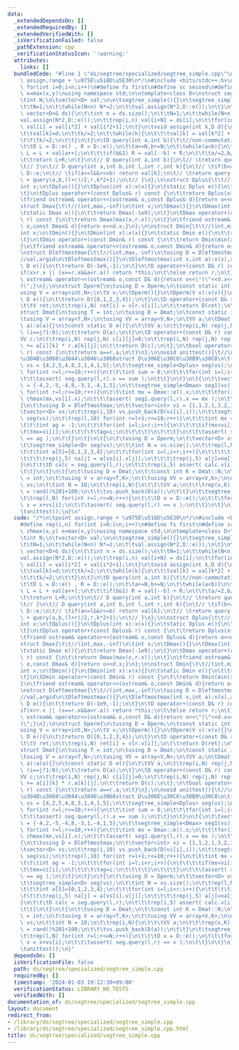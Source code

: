 ```yaml
---
data:
  _extendedDependsOn: []
  _extendedRequiredBy: []
  _extendedVerifiedWith: []
  _isVerificationFailed: false
  _pathExtension: cpp
  _verificationStatusIcon: ':warning:'
  attributes:
    links: []
  bundledCode: "#line 1 \"ds/segtree/specialized/segtree_simple.cpp\"\n/*\n\tpoint\
    \ assign,range + \u975E\u518D\u5E30\n*/\n#include <bits/stdc++.h>\n#define rep(i,n)\
    \ for(int i=0;i<n;i++)\n#define fs first\n#define sc second\n#define chmax(x,y)\
    \ x=max(x,y)\nusing namespace std;\n\ntemplate<class D>\nstruct segtree_simple{\n\
    \tint N;\n\tvector<D> val;\n\n\tsegtree_simple(){}\n\tsegtree_simple(int n){\n\
    \t\tN=1;\n\t\twhile(N<n) N*=2;\n\t\tval.assign(N*2,D::e());\n\t}\n\tsegtree_simple(const\
    \ vector<D>& ds){\n\t\tint n = ds.size();\n\t\tN=1;\n\t\twhile(N<n) N*=2;\n\t\t\
    val.assign(N*2,D::e());\n\t\trep(i,n) val[i+N] = ds[i];\n\t\tfor(int i=N-1;i>0;i--)\
    \ val[i] = val[i*2] + val[i*2+1];\n\t}\n\tvoid assign(int k,D d){\n\t\tk+=N;\n\
    \t\tval[k]=d;\n\t\tk/=2;\n\t\twhile(k){\n\t\t\tval[k] = val[k*2] + val[k*2+1];\n\
    \t\t\tk/=2;\n\t\t}\n\t}\n\tD query(int a,int b){\t\t//non-commutative & unrecursive\n\
    \t\tD L = D::e() , R = D::e();\n\t\ta+=N,b+=N;\n\t\twhile(a<b){\n\t\t\tif(a&1)\
    \ L = L + val[a++];\n\t\t\tif(b&1) R = val[--b] + R;\n\t\t\ta/=2,b/=2;\n\t\t}\n\
    \t\treturn L+R;\n\t}\n\t// D query(int a,int b){\n\t// \treturn query(a,b,0,N,1);\n\
    \t// }\n\t// D query(int a,int b,int l,int r,int k){\n\t// \tif(b<=l||r<=a) return\
    \ D::e;\n\t// \tif(a<=l&&r<=b) return val[k];\n\t// \treturn query(a,b,l,(l+r)/2,k*2)\
    \ + query(a,b,(l+r)/2,r,k*2+1);\n\t// }\n};\n\nstruct Dplus{\t\t//(int,+,0)\n\t\
    int x;\n\tDplus(){}\n\tDplus(int x):x(x){}\n\tstatic Dplus e(){\n\t\treturn Dplus(0);\n\
    \t}\n\tDplus operator+(const Dplus& r) const {\n\t\treturn Dplus(x+r.x);\n\t}\n\
    \tfriend ostream& operator<<(ostream& o,const Dplus& d){return o<<d.x;}\n};\n\n\
    struct Dmax{\t\t//(int,max,-inf)\n\tint x;\n\tDmax(){}\n\tDmax(int x):x(x){}\n\
    \tstatic Dmax e(){\n\t\treturn Dmax(-1e9);\n\t}\n\tDmax operator+(const Dmax&\
    \ r) const {\n\t\treturn Dmax(max(x,r.x));\n\t}\n\tfriend ostream& operator<<(ostream&\
    \ o,const Dmax& d){return o<<d.x;}\n};\n\nstruct Dmin{\t\t//(int,min,inf)\n\t\
    int x;\n\tDmin(){}\n\tDmin(int x):x(x){}\n\tstatic Dmin e(){\n\t\treturn Dmin(1e9);\n\
    \t}\n\tDmin operator+(const Dmin& r) const {\n\t\treturn Dmin(min(x,r.x));\n\t\
    }\n\tfriend ostream& operator<<(ostream& o,const Dmin& d){return o<<d.x;}\n};\n\
    \nstruct Dleftmostmax{\t\t//(int,max,-inf)\n\tusing D = Dleftmostmax;\n\tint x,a;\t\
    //val,argid\n\tDleftmostmax(){}\n\tDleftmostmax(int x,int a):x(x),a(a){}\n\tstatic\
    \ D e(){\n\t\treturn D(-1e9,-1);\n\t}\n\tD operator+(const D& r) const {\n\t\t\
    if(x>r.x || (x==r.x&&a<r.a)) return *this;\n\t\telse return r;\n\t}\n\tfriend\
    \ ostream& operator<<(ostream& o,const D& d){return o<<\"(\"<<d.x<<\",\"<<d.a<<\"\
    )\";}\n};\n\nstruct Dperm{\n\tusing D = Dperm;\n\tconst static int N = 5;\n\t\
    using V = array<int,N>;\n\tV v;\n\tDperm(){}\n\tDperm(V v):v(v){}\n\tconst static\
    \ D e(){\n\t\treturn D({0,1,2,3,4});\n\t}\n\tD operator+(const D& r) const {\n\
    \t\tV ret;\n\t\trep(i,N) ret[i] = v[r.v[i]];\n\t\treturn D(ret);\n\t};\n};\n\n\
    struct Dmat{\n\tusing T = int;\n\tusing D = Dmat;\n\tconst static int N = 5;\n\
    \tusing V = array<T,N>;\n\tusing VV = array<V,N>;\n\tVV a;\n\tDmat(){}\n\tDmat(VV\
    \ a):a(a){}\n\tconst static D e(){\n\t\tVV a;\n\t\trep(i,N) rep(j,N) a[i][j] =\
    \ (i==j?1:0);\n\t\treturn D(a);\n\t}\n\tD operator+(const D& r) const {\n\t\t\
    VV c;\n\t\trep(i,N) rep(j,N) c[i][j]=0;\n\t\trep(i,N) rep(j,N) rep(k,N) c[i][j]\
    \ += a[i][k] * r.a[k][j];\n\t\treturn D(c);\n\t};\n\tbool operator==(const D&\
    \ r) const {\n\t\treturn a==r.a;\n\t}\n};\n\nvoid unittest(){\t//\u3069\u3063\u3061\
    \u304B\u3068\u3044\u3046\u3068struct D\u306E\u30C6\u30B9\u30C8\n\t{\n\t\tvector<Dplus>\
    \ vs = {4,2,5,4,8,3,1,4,1,5};\n\t\tsegtree_simple<Dplus> seg(vs);\n\t\trep(l,10)\
    \ for(int r=l;r<=10;r++){\n\t\t\tint sum = 0;\n\t\t\tfor(int i=l;i<r;i++) sum+=vs[i].x;\n\
    \t\t\tassert( seg.query(l,r).x == sum );\n\t\t}\n\t}\n\t{\n\t\tvector<Dmax> vs\
    \ = {-4,2,-5,-4,8,-3,1,-4,1,5};\n\t\tsegtree_simple<Dmax> seg1(vs);\n\t\trep(l,10)\
    \ for(int r=l;r<=10;r++){\n\t\t\tint mx = Dmax::e().x;\n\t\t\tfor(int i=l;i<r;i++)\
    \ chmax(mx,vs[i].x);\n\t\t\tassert( seg1.query(l,r).x == mx );\n\t\t}\n\t}\n\t\
    {\n\t\tusing D = Dleftmostmax;\n\t\tvector<int> vi = {1,1,2,1,3,2,1,3,2,1};\n\t\
    \tvector<D> vs;\n\t\trep(i,10) vs.push_back(D(vi[i],i));\n\t\tsegtree_simple<D>\
    \ seg(vs);\n\t\trep(l,10) for(int r=l+1;r<=10;r++){\n\t\t\tint mx = D::e().x;\n\
    \t\t\tint ag = -1;\n\t\t\tfor(int i=l;i<r;i++){\n\t\t\t\tif(mx<vi[i]){\n\t\t\t\
    \t\tmx=vi[i];\n\t\t\t\t\tag=i;\n\t\t\t\t}\n\t\t\t}\n\t\t\tassert( seg.query(l,r).a\
    \ == ag );\n\t\t}\n\t}\n\t{\n\t\tusing D = Dperm;\n\t\tvector<D> vs = {D({0,3,2,4,1}),D({0,3,2,1,4}),D({3,2,0,4,1}),D({0,3,4,2,1}),D({0,3,2,4,1}),D({0,3,1,4,2}),D({4,2,3,0,1}),D({3,2,4,1,0})};\n\
    \t\tsegtree_simple<D> seg(vs);\n\t\tint N = vs.size();\n\t\trep(l,N) for(int r=l;r<=N;r++){\n\
    \t\t\tint a[5]={0,1,2,3,4};\n\t\t\tfor(int i=l;i<r;i++){\n\t\t\t\tint na[5];\n\
    \t\t\t\trep(j,5) na[j] = a[vs[i].v[j]];\n\t\t\t\trep(j,5) a[j]=na[j];\n\t\t\t\
    }\n\t\t\tD calc = seg.query(l,r);\n\t\t\trep(i,5) assert( calc.v[i] == a[i] );\n\
    \t\t}\n\t}\n\t{\n\t\tusing D = Dmat;\n\t\tconst int K = Dmat::N;\n\t\tusing T\
    \ = int;\n\t\tusing V = array<T,K>;\n\t\tusing VV = array<V,K>;\n\n\t\tvector<D>\
    \ vs;\n\t\tint N = 10;\n\t\trep(i,N){\n\t\t\tVV a;\n\t\t\trep(x,K) rep(y,K) a[x][y]\
    \ = rand()%201+100;\n\t\t\tvs.push_back(D(a));\n\t\t}\n\t\tsegtree_simple<D> seg(vs);\n\
    \t\trep(l,N) for(int r=l;r<=N;r++){\n\t\t\tD x = D::e();\n\t\t\tfor(int i=l;i<r;i++)\
    \ x = x+vs[i];\n\t\t\tassert( seg.query(l,r) == x );\n\t\t}\n\t}\n}\nint main(){\n\
    \tunittest();\n}\n"
  code: "/*\n\tpoint assign,range + \u975E\u518D\u5E30\n*/\n#include <bits/stdc++.h>\n\
    #define rep(i,n) for(int i=0;i<n;i++)\n#define fs first\n#define sc second\n#define\
    \ chmax(x,y) x=max(x,y)\nusing namespace std;\n\ntemplate<class D>\nstruct segtree_simple{\n\
    \tint N;\n\tvector<D> val;\n\n\tsegtree_simple(){}\n\tsegtree_simple(int n){\n\
    \t\tN=1;\n\t\twhile(N<n) N*=2;\n\t\tval.assign(N*2,D::e());\n\t}\n\tsegtree_simple(const\
    \ vector<D>& ds){\n\t\tint n = ds.size();\n\t\tN=1;\n\t\twhile(N<n) N*=2;\n\t\t\
    val.assign(N*2,D::e());\n\t\trep(i,n) val[i+N] = ds[i];\n\t\tfor(int i=N-1;i>0;i--)\
    \ val[i] = val[i*2] + val[i*2+1];\n\t}\n\tvoid assign(int k,D d){\n\t\tk+=N;\n\
    \t\tval[k]=d;\n\t\tk/=2;\n\t\twhile(k){\n\t\t\tval[k] = val[k*2] + val[k*2+1];\n\
    \t\t\tk/=2;\n\t\t}\n\t}\n\tD query(int a,int b){\t\t//non-commutative & unrecursive\n\
    \t\tD L = D::e() , R = D::e();\n\t\ta+=N,b+=N;\n\t\twhile(a<b){\n\t\t\tif(a&1)\
    \ L = L + val[a++];\n\t\t\tif(b&1) R = val[--b] + R;\n\t\t\ta/=2,b/=2;\n\t\t}\n\
    \t\treturn L+R;\n\t}\n\t// D query(int a,int b){\n\t// \treturn query(a,b,0,N,1);\n\
    \t// }\n\t// D query(int a,int b,int l,int r,int k){\n\t// \tif(b<=l||r<=a) return\
    \ D::e;\n\t// \tif(a<=l&&r<=b) return val[k];\n\t// \treturn query(a,b,l,(l+r)/2,k*2)\
    \ + query(a,b,(l+r)/2,r,k*2+1);\n\t// }\n};\n\nstruct Dplus{\t\t//(int,+,0)\n\t\
    int x;\n\tDplus(){}\n\tDplus(int x):x(x){}\n\tstatic Dplus e(){\n\t\treturn Dplus(0);\n\
    \t}\n\tDplus operator+(const Dplus& r) const {\n\t\treturn Dplus(x+r.x);\n\t}\n\
    \tfriend ostream& operator<<(ostream& o,const Dplus& d){return o<<d.x;}\n};\n\n\
    struct Dmax{\t\t//(int,max,-inf)\n\tint x;\n\tDmax(){}\n\tDmax(int x):x(x){}\n\
    \tstatic Dmax e(){\n\t\treturn Dmax(-1e9);\n\t}\n\tDmax operator+(const Dmax&\
    \ r) const {\n\t\treturn Dmax(max(x,r.x));\n\t}\n\tfriend ostream& operator<<(ostream&\
    \ o,const Dmax& d){return o<<d.x;}\n};\n\nstruct Dmin{\t\t//(int,min,inf)\n\t\
    int x;\n\tDmin(){}\n\tDmin(int x):x(x){}\n\tstatic Dmin e(){\n\t\treturn Dmin(1e9);\n\
    \t}\n\tDmin operator+(const Dmin& r) const {\n\t\treturn Dmin(min(x,r.x));\n\t\
    }\n\tfriend ostream& operator<<(ostream& o,const Dmin& d){return o<<d.x;}\n};\n\
    \nstruct Dleftmostmax{\t\t//(int,max,-inf)\n\tusing D = Dleftmostmax;\n\tint x,a;\t\
    //val,argid\n\tDleftmostmax(){}\n\tDleftmostmax(int x,int a):x(x),a(a){}\n\tstatic\
    \ D e(){\n\t\treturn D(-1e9,-1);\n\t}\n\tD operator+(const D& r) const {\n\t\t\
    if(x>r.x || (x==r.x&&a<r.a)) return *this;\n\t\telse return r;\n\t}\n\tfriend\
    \ ostream& operator<<(ostream& o,const D& d){return o<<\"(\"<<d.x<<\",\"<<d.a<<\"\
    )\";}\n};\n\nstruct Dperm{\n\tusing D = Dperm;\n\tconst static int N = 5;\n\t\
    using V = array<int,N>;\n\tV v;\n\tDperm(){}\n\tDperm(V v):v(v){}\n\tconst static\
    \ D e(){\n\t\treturn D({0,1,2,3,4});\n\t}\n\tD operator+(const D& r) const {\n\
    \t\tV ret;\n\t\trep(i,N) ret[i] = v[r.v[i]];\n\t\treturn D(ret);\n\t};\n};\n\n\
    struct Dmat{\n\tusing T = int;\n\tusing D = Dmat;\n\tconst static int N = 5;\n\
    \tusing V = array<T,N>;\n\tusing VV = array<V,N>;\n\tVV a;\n\tDmat(){}\n\tDmat(VV\
    \ a):a(a){}\n\tconst static D e(){\n\t\tVV a;\n\t\trep(i,N) rep(j,N) a[i][j] =\
    \ (i==j?1:0);\n\t\treturn D(a);\n\t}\n\tD operator+(const D& r) const {\n\t\t\
    VV c;\n\t\trep(i,N) rep(j,N) c[i][j]=0;\n\t\trep(i,N) rep(j,N) rep(k,N) c[i][j]\
    \ += a[i][k] * r.a[k][j];\n\t\treturn D(c);\n\t};\n\tbool operator==(const D&\
    \ r) const {\n\t\treturn a==r.a;\n\t}\n};\n\nvoid unittest(){\t//\u3069\u3063\u3061\
    \u304B\u3068\u3044\u3046\u3068struct D\u306E\u30C6\u30B9\u30C8\n\t{\n\t\tvector<Dplus>\
    \ vs = {4,2,5,4,8,3,1,4,1,5};\n\t\tsegtree_simple<Dplus> seg(vs);\n\t\trep(l,10)\
    \ for(int r=l;r<=10;r++){\n\t\t\tint sum = 0;\n\t\t\tfor(int i=l;i<r;i++) sum+=vs[i].x;\n\
    \t\t\tassert( seg.query(l,r).x == sum );\n\t\t}\n\t}\n\t{\n\t\tvector<Dmax> vs\
    \ = {-4,2,-5,-4,8,-3,1,-4,1,5};\n\t\tsegtree_simple<Dmax> seg1(vs);\n\t\trep(l,10)\
    \ for(int r=l;r<=10;r++){\n\t\t\tint mx = Dmax::e().x;\n\t\t\tfor(int i=l;i<r;i++)\
    \ chmax(mx,vs[i].x);\n\t\t\tassert( seg1.query(l,r).x == mx );\n\t\t}\n\t}\n\t\
    {\n\t\tusing D = Dleftmostmax;\n\t\tvector<int> vi = {1,1,2,1,3,2,1,3,2,1};\n\t\
    \tvector<D> vs;\n\t\trep(i,10) vs.push_back(D(vi[i],i));\n\t\tsegtree_simple<D>\
    \ seg(vs);\n\t\trep(l,10) for(int r=l+1;r<=10;r++){\n\t\t\tint mx = D::e().x;\n\
    \t\t\tint ag = -1;\n\t\t\tfor(int i=l;i<r;i++){\n\t\t\t\tif(mx<vi[i]){\n\t\t\t\
    \t\tmx=vi[i];\n\t\t\t\t\tag=i;\n\t\t\t\t}\n\t\t\t}\n\t\t\tassert( seg.query(l,r).a\
    \ == ag );\n\t\t}\n\t}\n\t{\n\t\tusing D = Dperm;\n\t\tvector<D> vs = {D({0,3,2,4,1}),D({0,3,2,1,4}),D({3,2,0,4,1}),D({0,3,4,2,1}),D({0,3,2,4,1}),D({0,3,1,4,2}),D({4,2,3,0,1}),D({3,2,4,1,0})};\n\
    \t\tsegtree_simple<D> seg(vs);\n\t\tint N = vs.size();\n\t\trep(l,N) for(int r=l;r<=N;r++){\n\
    \t\t\tint a[5]={0,1,2,3,4};\n\t\t\tfor(int i=l;i<r;i++){\n\t\t\t\tint na[5];\n\
    \t\t\t\trep(j,5) na[j] = a[vs[i].v[j]];\n\t\t\t\trep(j,5) a[j]=na[j];\n\t\t\t\
    }\n\t\t\tD calc = seg.query(l,r);\n\t\t\trep(i,5) assert( calc.v[i] == a[i] );\n\
    \t\t}\n\t}\n\t{\n\t\tusing D = Dmat;\n\t\tconst int K = Dmat::N;\n\t\tusing T\
    \ = int;\n\t\tusing V = array<T,K>;\n\t\tusing VV = array<V,K>;\n\n\t\tvector<D>\
    \ vs;\n\t\tint N = 10;\n\t\trep(i,N){\n\t\t\tVV a;\n\t\t\trep(x,K) rep(y,K) a[x][y]\
    \ = rand()%201+100;\n\t\t\tvs.push_back(D(a));\n\t\t}\n\t\tsegtree_simple<D> seg(vs);\n\
    \t\trep(l,N) for(int r=l;r<=N;r++){\n\t\t\tD x = D::e();\n\t\t\tfor(int i=l;i<r;i++)\
    \ x = x+vs[i];\n\t\t\tassert( seg.query(l,r) == x );\n\t\t}\n\t}\n}\nint main(){\n\
    \tunittest();\n}"
  dependsOn: []
  isVerificationFile: false
  path: ds/segtree/specialized/segtree_simple.cpp
  requiredBy: []
  timestamp: '2024-01-03 19:12:30+09:00'
  verificationStatus: LIBRARY_NO_TESTS
  verifiedWith: []
documentation_of: ds/segtree/specialized/segtree_simple.cpp
layout: document
redirect_from:
- /library/ds/segtree/specialized/segtree_simple.cpp
- /library/ds/segtree/specialized/segtree_simple.cpp.html
title: ds/segtree/specialized/segtree_simple.cpp
---
```

